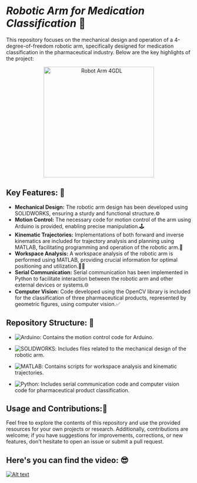 # ***Robotic Arm for Medication Classification*** 🤖

This repository focuses on the mechanical design and operation of a 4-degree-of-freedom robotic arm, specifically designed for medication classification in the pharmaceutical industry. Below are the key highlights of the project:
<p align="center">
  <img src="https://github.com/JuanGascaCalderon/Robot_Arm_4GDL/assets/85767018/79a722d7-63e5-4a51-b16f-3c229844274a" alt="Robot Arm 4GDL" width="300">
</p>

## Key Features: 🤩

- **Mechanical Design:** The robotic arm design has been developed using SOLIDWORKS, ensuring a sturdy and functional structure.⚙️
- **Motion Control:** The necessary code for motion control of the arm using Arduino is provided, enabling precise manipulation.🕹️
- **Kinematic Trajectories:** Implementations of both forward and inverse kinematics are included for trajectory analysis and planning using MATLAB, facilitating programming and operation of the robotic arm.🚀
- **Workspace Analysis:** A workspace analysis of the robotic arm is performed using MATLAB, providing crucial information for optimal positioning and utilization.🧑‍💻
- **Serial Communication:** Serial communication has been implemented in Python to facilitate interaction between the robotic arm and other external devices or systems.🌐
- **Computer Vision:** Code developed using the OpenCV library is included for the classification of three pharmaceutical products, represented by geometric figures, using computer vision.✅

## Repository Structure: 🥶

- ![Arduino](https://img.shields.io/badge/-Arduino-black?style=flat-square&logo=arduino): Contains the motion control code for Arduino.

- ![SOLIDWORKS](https://img.shields.io/badge/-SOLIDWORKS-black?style=flat-square&logo=solidworks): Includes files related to the mechanical design of the robotic arm.

- ![MATLAB](https://img.shields.io/badge/-MATLAB-black?style=flat-square&logo=matlab): Contains scripts for workspace analysis and kinematic trajectories.

- ![Python](https://img.shields.io/badge/-Python-black?style=flat-square&logo=python): Includes serial communication code and computer vision code for pharmaceutical product classification.

## Usage and Contributions:🥰

Feel free to explore the contents of this repository and use the provided resources for your own projects or research. Additionally, contributions are welcome; if you have suggestions for improvements, corrections, or new features, don't hesitate to open an issue or submit a pull request.

## Here's you can find the video: 😎
[![Alt text](https://img.youtube.com/vi/047qnua7GQCu7LLM/0.jpg)]([https://www.youtube.com/watch?si=047qnua7GQCu7LLM](https://youtu.be/5L2OaCzoYdI?si=047qnua7GQCu7LLM))
